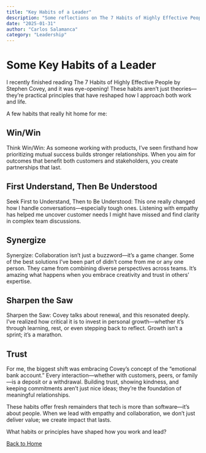 ```yaml
---
title: "Key Habits of a Leader"
description: "Some reflections on The 7 Habits of Highly Effective People by Stephen Covey"
date: "2025-01-31"
author: "Carlos Salamanca"
category: "Leadership"
---
```


# Some Key Habits of a Leader

I recently finished reading The 7 Habits of Highly Effective People by Stephen Covey, and it was eye-opening! These habits aren’t just theories—they’re practical principles that have reshaped how I approach both work and life.

A few habits that really hit home for me:

## Win/Win

Think Win/Win: As someone working with products, I’ve seen firsthand how prioritizing mutual success builds stronger relationships. When you aim for outcomes that benefit both customers and stakeholders, you create partnerships that last.

## First Understand, Then Be Understood

Seek First to Understand, Then to Be Understood: This one really changed how I handle conversations—especially tough ones. Listening with empathy has helped me uncover customer needs I might have missed and find clarity in complex team discussions.

## Synergize

Synergize: Collaboration isn’t just a buzzword—it’s a game changer. Some of the best solutions I’ve been part of didn’t come from me or any one person. They came from combining diverse perspectives across teams. It’s amazing what happens when you embrace creativity and trust in others’ expertise.

## Sharpen the Saw

Sharpen the Saw: Covey talks about renewal, and this resonated deeply. I’ve realized how critical it is to invest in personal growth—whether it’s through learning, rest, or even stepping back to reflect. Growth isn’t a sprint; it’s a marathon.


## Trust
For me, the biggest shift was embracing Covey’s concept of the “emotional bank account.” Every interaction—whether with customers, peers, or family—is a deposit or a withdrawal. Building trust, showing kindness, and keeping commitments aren’t just nice ideas; they’re the foundation of meaningful relationships.

These habits offer fresh remainders that tech is more than software—it’s about people. When we lead with empathy and collaboration, we don’t just deliver value; we create impact that lasts.

What habits or principles have shaped how you work and lead?

[Back to Home](/) 